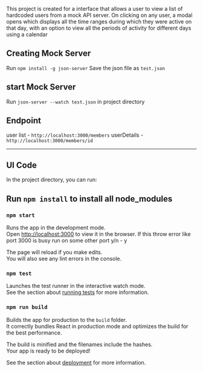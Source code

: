 This project is created for a interface that allows a user to view a list of hardcoded
users from a mock API server. On clicking on any user, a modal opens which displays
all the time ranges during which they were active on that day, with an option to view all the
periods of activity for different days using a calendar

## Creating Mock Server

Run `npm install -g json-server`
Save the json file as `test.json`

## start Mock Server

Run `json-server --watch test.json` in project directory

## Endpoint

user list - `http://localhost:3000/members`
userDetails - `http://localhost:3000/members/id`

---

## UI Code


In the project directory, you can run:

## Run `npm install` to install all node_modules

### `npm start`

Runs the app in the development mode.<br />
Open [http://localhost:3000](http://localhost:3000) to view it in the browser.
If this throw error like port 3000 is busy run on some other port y/n - y

The page will reload if you make edits.<br />
You will also see any lint errors in the console.

### `npm test`

Launches the test runner in the interactive watch mode.<br />
See the section about [running tests](https://facebook.github.io/create-react-app/docs/running-tests) for more information.

### `npm run build`

Builds the app for production to the `build` folder.<br />
It correctly bundles React in production mode and optimizes the build for the best performance.

The build is minified and the filenames include the hashes.<br />
Your app is ready to be deployed!

See the section about [deployment](https://facebook.github.io/create-react-app/docs/deployment) for more information.
